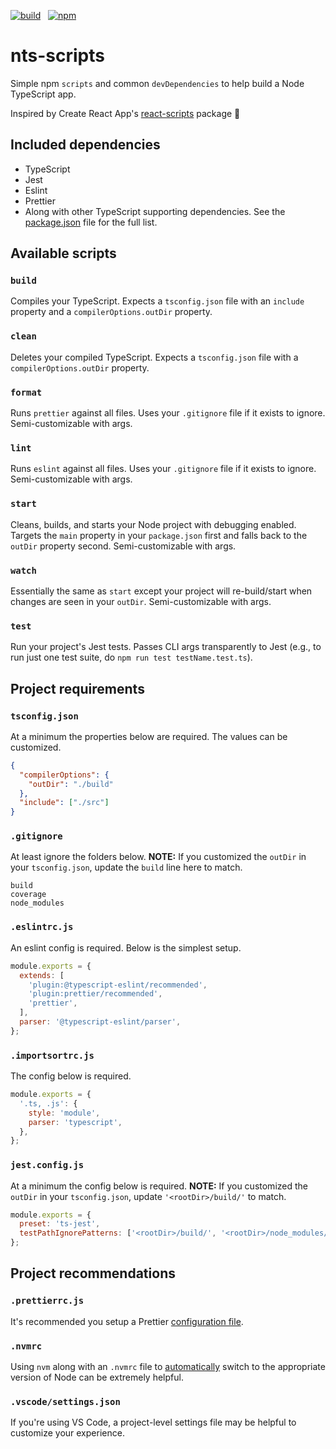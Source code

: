 [![build](https://img.shields.io/github/workflow/status/djdmbrwsk/nts-scripts/Lint%2C%20build%2C%20test/master)](https://github.com/djdmbrwsk/nts-scripts/actions?query=branch%3Amaster+workflow%3A%22Lint%2C+build%2C+test%22)
&nbsp;
[![npm](https://img.shields.io/npm/v/nts-scripts)](https://www.npmjs.com/package/nts-scripts)

# nts-scripts

Simple npm `scripts` and common `devDependencies` to help build a Node TypeScript app.

Inspired by Create React App's [react-scripts](https://github.com/facebook/create-react-app/tree/master/packages/react-scripts) package 👏

## Included dependencies

- TypeScript
- Jest
- Eslint
- Prettier
- Along with other TypeScript supporting dependencies. See the [package.json](package.json) file for the full list.

## Available scripts

### `build`

Compiles your TypeScript. Expects a `tsconfig.json` file with an `include` property and a `compilerOptions.outDir` property.

### `clean`

Deletes your compiled TypeScript. Expects a `tsconfig.json` file with a `compilerOptions.outDir` property.

### `format`

Runs `prettier` against all files. Uses your `.gitignore` file if it exists to ignore. Semi-customizable with args.

### `lint`

Runs `eslint` against all files. Uses your `.gitignore` file if it exists to ignore. Semi-customizable with args.

### `start`

Cleans, builds, and starts your Node project with debugging enabled. Targets the `main` property in your `package.json` first and falls back to the `outDir` property second. Semi-customizable with args.

### `watch`

Essentially the same as `start` except your project will re-build/start when changes are seen in your `outDir`. Semi-customizable with args.

### `test`

Run your project's Jest tests. Passes CLI args transparently to Jest (e.g., to run just one test suite, do `npm run test testName.test.ts`).

## Project requirements

### `tsconfig.json`

At a minimum the properties below are required. The values can be customized.

```json
{
  "compilerOptions": {
    "outDir": "./build"
  },
  "include": ["./src"]
}
```

### `.gitignore`

At least ignore the folders below. **NOTE:** If you customized the `outDir` in your `tsconfig.json`, update the `build` line here to match.

```
build
coverage
node_modules
```

### `.eslintrc.js`

An eslint config is required. Below is the simplest setup.

```js
module.exports = {
  extends: [
    'plugin:@typescript-eslint/recommended',
    'plugin:prettier/recommended',
    'prettier',
  ],
  parser: '@typescript-eslint/parser',
};
```

### `.importsortrc.js`

The config below is required.

```js
module.exports = {
  '.ts, .js': {
    style: 'module',
    parser: 'typescript',
  },
};
```

### `jest.config.js`

At a minimum the config below is required. **NOTE:** If you customized the `outDir` in your `tsconfig.json`, update `'<rootDir>/build/'` to match.

```js
module.exports = {
  preset: 'ts-jest',
  testPathIgnorePatterns: ['<rootDir>/build/', '<rootDir>/node_modules/'],
};
```

## Project recommendations

### `.prettierrc.js`

It's recommended you setup a Prettier [configuration file](https://prettier.io/docs/en/configuration.html).

### `.nvmrc`

Using `nvm` along with an `.nvmrc` file to [automatically](https://github.com/nvm-sh/nvm#deeper-shell-integration) switch to the appropriate version of Node can be extremely helpful.

### `.vscode/settings.json`

If you're using VS Code, a project-level settings file may be helpful to customize your experience.
